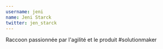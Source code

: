 ```yaml
---
username: jeni
name: Jeni Starck
twitter: jen_starck
---
```

Raccoon passionnée par l'agilité et le produit #solutionmaker
